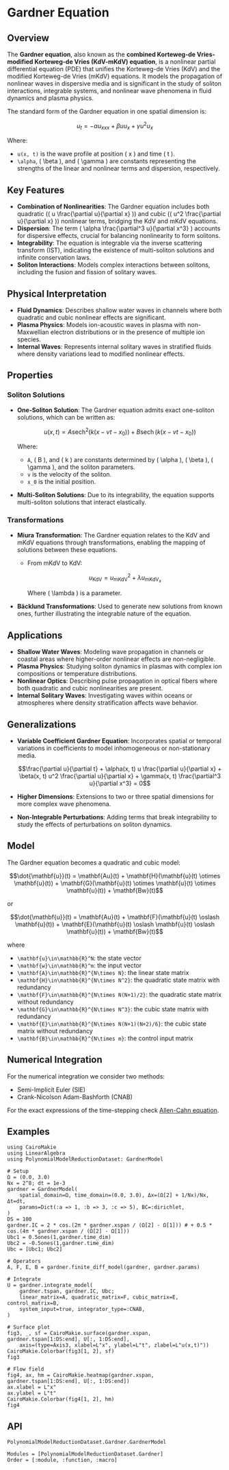 # Gardner Equation

## Overview

The **Gardner equation**, also known as the **combined Korteweg-de Vries-modified Korteweg-de Vries (KdV-mKdV) equation**, is a nonlinear partial differential equation (PDE) that unifies the Korteweg-de Vries (KdV) and the modified Korteweg-de Vries (mKdV) equations. It models the propagation of nonlinear waves in dispersive media and is significant in the study of soliton interactions, integrable systems, and nonlinear wave phenomena in fluid dynamics and plasma physics.

The standard form of the Gardner equation in one spatial dimension is:

```math
u_t = -\alpha u_{xxx} + \beta uu_x + \gamma u^2 u_{x}
```

Where:

- `` u(x, t) `` is the wave profile at position \( x \) and time \( t \).
- `` \alpha ``, \( \beta \), and \( \gamma \) are constants representing the strengths of the linear and nonlinear terms and dispersion, respectively.

## Key Features

- **Combination of Nonlinearities**: The Gardner equation includes both quadratic (\( u \frac{\partial u}{\partial x} \)) and cubic (\( u^2 \frac{\partial u}{\partial x} \)) nonlinear terms, bridging the KdV and mKdV equations.
- **Dispersion**: The term \( \alpha \frac{\partial^3 u}{\partial x^3} \) accounts for dispersive effects, crucial for balancing nonlinearity to form solitons.
- **Integrability**: The equation is integrable via the inverse scattering transform (IST), indicating the existence of multi-soliton solutions and infinite conservation laws.
- **Soliton Interactions**: Models complex interactions between solitons, including the fusion and fission of solitary waves.

## Physical Interpretation

- **Fluid Dynamics**: Describes shallow water waves in channels where both quadratic and cubic nonlinear effects are significant.
- **Plasma Physics**: Models ion-acoustic waves in plasma with non-Maxwellian electron distributions or in the presence of multiple ion species.
- **Internal Waves**: Represents internal solitary waves in stratified fluids where density variations lead to modified nonlinear effects.

## Properties

### Soliton Solutions

- **One-Soliton Solution**: The Gardner equation admits exact one-soliton solutions, which can be written as:

  ```math
  u(x, t) = A \operatorname{sech}^2 \left( k (x - v t - x_0) \right) + B \operatorname{sech} \left( k (x - v t - x_0) \right)
  ```

  Where:

  - `` A ``, \( B \), and \( k \) are constants determined by \( \alpha \), \( \beta \), \( \gamma \), and the soliton parameters.
  - `` v `` is the velocity of the soliton.
  - `` x_0 `` is the initial position.

- **Multi-Soliton Solutions**: Due to its integrability, the equation supports multi-soliton solutions that interact elastically.

### Transformations

- **Miura Transformation**: The Gardner equation relates to the KdV and mKdV equations through transformations, enabling the mapping of solutions between these equations.

  - From mKdV to KdV:

    ```math
    u_{\mathrm{KdV}} = u_{\mathrm{mKdV}}^2 + \lambda u_{{\mathrm{mKdV}}_x}
    ```

    Where \( \lambda \) is a parameter.

- **Bäcklund Transformations**: Used to generate new solutions from known ones, further illustrating the integrable nature of the equation.

## Applications

- **Shallow Water Waves**: Modeling wave propagation in channels or coastal areas where higher-order nonlinear effects are non-negligible.
- **Plasma Physics**: Studying soliton dynamics in plasmas with complex ion compositions or temperature distributions.
- **Nonlinear Optics**: Describing pulse propagation in optical fibers where both quadratic and cubic nonlinearities are present.
- **Internal Solitary Waves**: Investigating waves within oceans or atmospheres where density stratification affects wave behavior.

## Generalizations

- **Variable Coefficient Gardner Equation**: Incorporates spatial or temporal variations in coefficients to model inhomogeneous or non-stationary media.

  ```math
  \frac{\partial u}{\partial t} + \alpha(x, t) u \frac{\partial u}{\partial x} + \beta(x, t) u^2 \frac{\partial u}{\partial x} + \gamma(x, t) \frac{\partial^3 u}{\partial x^3} = 0
  ```

- **Higher Dimensions**: Extensions to two or three spatial dimensions for more complex wave phenomena.

- **Non-Integrable Perturbations**: Adding terms that break integrability to study the effects of perturbations on soliton dynamics.

## Model

The Gardner equation becomes a quadratic and cubic model:

```math
\dot{\mathbf{u}}(t) = \mathbf{Au}(t) + \mathbf{H}(\mathbf{u}(t) \otimes \mathbf{u}(t)) + \mathbf{G}(\mathbf{u}(t) \otimes \mathbf{u}(t) \otimes \mathbf{u}(t)) + \mathbf{Bw}(t)
```

or 

```math
\dot{\mathbf{u}}(t) = \mathbf{Au}(t) + \mathbf{F}(\mathbf{u}(t) \oslash \mathbf{u}(t)) + \mathbf{E}(\mathbf{u}(t) \oslash \mathbf{u}(t) \oslash \mathbf{u}(t)) + \mathbf{Bw}(t)
```

where
- ``\mathbf{u}\in\mathbb{R}^N``: the state vector
- ``\mathbf{w}\in\mathbb{R}^m``: the input vector
- ``\mathbf{A}\in\mathbb{R}^{N\times N}``: the linear state matrix
- ``\mathbf{H}\in\mathbb{R}^{N\times N^2}``: the quadratic state matrix with redundancy
- ``\mathbf{F}\in\mathbb{R}^{N\times N(N+1)/2}``: the quadratic state matrix without redundancy
- ``\mathbf{G}\in\mathbb{R}^{N\times N^3}``: the cubic state matrix with redundancy
- ``\mathbf{E}\in\mathbb{R}^{N\times N(N+1)(N+2)/6}``: the cubic state matrix without redundancy
- ``\mathbf{B}\in\mathbb{R}^{N\times m}``: the control input matrix

## Numerical Integration

For the numerical integration we consider two methods:
- Semi-Implicit Euler (SIE)
- Crank-Nicolson Adam-Bashforth (CNAB)

For the exact expressions of the time-stepping check [Allen-Cahn equation](allencahn.md).

## Examples

```@example Gardner
using CairoMakie
using LinearAlgebra
using PolynomialModelReductionDataset: GardnerModel

# Setup
Ω = (0.0, 3.0)
Nx = 2^8; dt = 1e-3
gardner = GardnerModel(
    spatial_domain=Ω, time_domain=(0.0, 3.0), Δx=(Ω[2] + 1/Nx)/Nx, Δt=dt,
    params=Dict(:a => 1, :b => 3, :c => 5), BC=:dirichlet,
)
DS = 100
gardner.IC = 2 * cos.(2π * gardner.xspan / (Ω[2] - Ω[1])) # + 0.5 * cos.(4π * gardner.xspan / (Ω[2] - Ω[1]))
Ubc1 = 0.5ones(1,gardner.time_dim)
Ubc2 = -0.5ones(1,gardner.time_dim)
Ubc = [Ubc1; Ubc2]

# Operators
A, F, E, B = gardner.finite_diff_model(gardner, gardner.params)

# Integrate
U = gardner.integrate_model(
    gardner.tspan, gardner.IC, Ubc; 
    linear_matrix=A, quadratic_matrix=F, cubic_matrix=E, control_matrix=B,
    system_input=true, integrator_type=:CNAB,
)

# Surface plot
fig3, _, sf = CairoMakie.surface(gardner.xspan, gardner.tspan[1:DS:end], U[:, 1:DS:end], 
    axis=(type=Axis3, xlabel=L"x", ylabel=L"t", zlabel=L"u(x,t)"))
CairoMakie.Colorbar(fig3[1, 2], sf)
fig3
```

```@example Gardner
# Flow field
fig4, ax, hm = CairoMakie.heatmap(gardner.xspan, gardner.tspan[1:DS:end], U[:, 1:DS:end])
ax.xlabel = L"x"
ax.ylabel = L"t"
CairoMakie.Colorbar(fig4[1, 2], hm)
fig4
```

## API

```@docs
PolynomialModelReductionDataset.Gardner.GardnerModel
```

```@autodocs
Modules = [PolynomialModelReductionDataset.Gardner]
Order = [:module, :function, :macro]
```